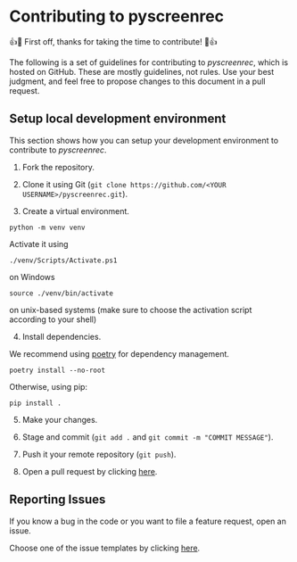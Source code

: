 # Contributing to pyscreenrec

👍🎉 First off, thanks for taking the time to contribute! 🎉👍

The following is a set of guidelines for contributing to *pyscreenrec*, which is hosted on GitHub. These are mostly guidelines, not rules. Use your best judgment, and feel free to propose changes to this document in a pull request.

## Setup local development environment

This section shows how you can setup your development environment to contribute to *pyscreenrec*.

1. Fork the repository.

2. Clone it using Git (`git clone https://github.com/<YOUR USERNAME>/pyscreenrec.git`).

3. Create a virtual environment.

```
python -m venv venv
```

Activate it using

```
./venv/Scripts/Activate.ps1
```
on Windows

```
source ./venv/bin/activate
```

on unix-based systems (make sure to choose the activation script according to your shell)

4. Install dependencies.

We recommend using [poetry](https://python-poetry.org) for dependency management.

```
poetry install --no-root
```

Otherwise, using pip:

```
pip install .
```

5. Make your changes.

6. Stage and commit (`git add .` and `git commit -m "COMMIT MESSAGE"`). 

7. Push it your remote repository (`git push`).

8. Open a pull request by clicking [here](https://github.com/shravanasati/pyscreenrec/compare). 


## Reporting Issues

If you know a bug in the code or you want to file a feature request, open an issue.

Choose one of the issue templates by clicking [here](https://github.com/shravanasati/pyscreenrec/issues/new/choose).